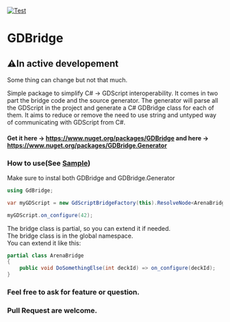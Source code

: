 [![Test](https://github.com/TheJemy191/GDBridge/actions/workflows/Test.yml/badge.svg)](https://github.com/TheJemy191/GDBridge/actions/workflows/Test.yml)
# GDBridge
## ⚠In active developement
Some thing can change but not that much.

Simple package to simplify C# -> GDScript interoperability.
It comes in two part the bridge code and the source generator.
The generator will parse all the GDScript in the project and generate a C# GDBridge class for each of them.
It aims to reduce or remove the need to use string and untyped way of communicating with GDScript from C#.

#### Get it here -> https://www.nuget.org/packages/GDBridge and here -> https://www.nuget.org/packages/GDBridge.Generator

### How to use(See [Sample](https://github.com/TheJemy191/GDBridge/blob/main/GDBridge.Generator/GDBridge.Generator.Sample/Test.cs))

Make sure to instal both GDBridge and GDBridge.Generator

```csharp
using GdBridge;

var myGDScript = new GdScriptBridgeFactory(this).ResolveNode<ArenaBridge>(arena);

myGDScript.on_configure(42);
```

The bridge class is partial, so you can extend it if needed.  
The bridge class is in the global namespace.  
You can extend it like this:
```csharp
partial class ArenaBridge
{
    public void DoSomethingElse(int deckId) => on_configure(deckId);
}
```
### Feel free to ask for feature or question.
### Pull Request are welcome.
